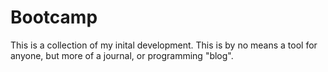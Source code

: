 # Bootcamp

This is a collection of my inital development. This is by no means a tool for anyone, but more of a journal, or programming "blog".

